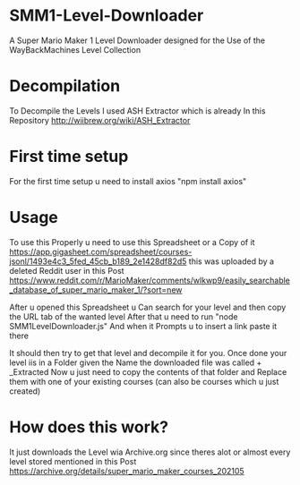 # SMM1-Level-Downloader
A Super Mario Maker 1 Level Downloader designed for the Use of the WayBackMachines Level Collection

# Decompilation
To Decompile the Levels I used ASH Extractor which is already In this Repository
http://wiibrew.org/wiki/ASH_Extractor

# First time setup
For the first time setup u need to install axios
"npm install axios"

# Usage
To use this Properly u need to use this Spreadsheet or a Copy of it
https://app.gigasheet.com/spreadsheet/courses-jsonl/1493e4c3_5fed_45cb_b189_2e1428df82d5
this was uploaded by a deleted Reddit user in this Post
https://www.reddit.com/r/MarioMaker/comments/wlkwp9/easily_searchable_database_of_super_mario_maker_1/?sort=new

After u opened this Spreadsheet u Can search for your level and then copy the URL tab of the wanted level
After that u need to run "node SMM1LevelDownloader.js"
And when it Prompts u to insert a link paste it there

It should then try to get that level and decompile it for you.
Once done your level iis in a Folder given the Name the downloaded file was called + _Extracted
Now u just need to copy the contents of that folder and Replace them with one of your existing courses (can also be courses which u just created)

# How does this work?
It just downloads the Level wia Archive.org since theres alot or almost every level stored mentioned in this Post
https://archive.org/details/super_mario_maker_courses_202105
